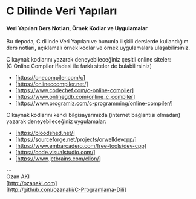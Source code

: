 # C Dilinde Veri Yapıları  

#### Veri Yapıları Ders Notları, Örnek Kodlar ve Uygulamalar  

Bu depoda, C dilinde Veri Yapıları ve bununla ilişkili derslerde kullandığım ders notları, açıklamalı örnek kodlar ve örnek uygulamalara ulaşabilirsiniz.

C kaynak kodlarını yazarak deneyebileceğiniz çeşitli online siteler:  
(C Online Compiler ifadesi ile farklı siteler de bulabilirsiniz)  
* [https://onecompiler.com/c]  
* [https://onlineccompiler.net/]  
* [https://www.codechef.com/c-online-compiler]  
* [https://www.onlinegdb.com/online_c_compiler]  
* [https://www.programiz.com/c-programming/online-compiler/]  

C kaynak kodlarını kendi bilgisayarınızda (internet bağlantısı olmadan) yazarak deneyebileceğiniz uygulamalar:  
* [https://bloodshed.net/]  
* [https://sourceforge.net/projects/orwelldevcpp/]  
* [https://www.embarcadero.com/free-tools/dev-cpp]  
* [https://code.visualstudio.com/]  
* [https://www.jetbrains.com/clion/]  

--  
Ozan AKI  
[http://ozanaki.com]  
[http://github.com/ozanaki/C-Programlama-Dili]  
